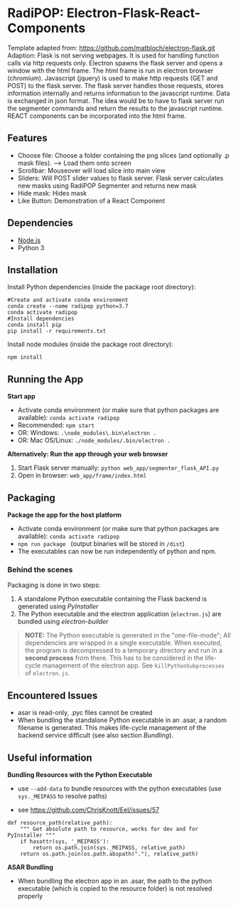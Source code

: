 # RadiPOP: Electron-Flask-React-Components 
 Template adapted from: https://github.com/matbloch/electron-flask.git <br>
 Adaption: Flask is not serving webpages. It is used for handling function calls via http requests only. Electron spawns the flask server and opens a window with the html frame. The html frame is run in electron browser (chromium). Javascript (jquery) is used to make http requests (GET and POST) to the flask server. The flask server handles those requests, stores information internally and returns information to the javascript runtime. Data is exchanged in json format. The idea would be to have to flask server run the segmenter commands and return the results to the javascript runtime. REACT components can be incorporated into the html frame. 


## Features
- Choose file: Choose a folder containing the png slices (and optionally .p mask files). --> Load them onto screen
- Scrollbar: Mouseover will load slice into main view 
- Sliders: Will POST slider values to flask server. Flask server calculates new masks using RadiPOP Segmenter and returns new mask 
- Hide mask: Hides mask 
- Like Button: Demonstration of a React Component

## Dependencies

- [Node.js](https://nodejs.org/en/)
- Python 3

## Installation

Install Python dependencies (inside the package root directory): 

    #Create and activate conda environment 
    conda create --name radipop python=3.7
    conda activate radipop 
    #Install dependencies 
    conda install pip 
    pip install -r requirements.txt

Install node modules (inside the package root directory): 

    npm install

## Running the App

**Start app**
- Activate conda environment (or make sure that python packages are available): `conda activate radipop`
- Recommended: `npm start`
- OR: Windows: `.\node_modules\.bin\electron .`
- OR: Mac OS/Linux: `./node_modules/.bin/electron .`

**Alternatively: Run the app through your web browser**

1. Start Flask server manually: `python web_app/segmenter_flask_API.py`
2. Open in browser:  `web_app/frame/index.html`

## Packaging 
**Package the app for the host platform**
- Activate conda environment (or make sure that python packages are available): `conda activate radipop`
- `npm run package ` (output binaries will be stored in `/dist`)
- The executables can now be run independently of python and npm. 

### Behind the scenes 
Packaging is done in two steps:
1. A standalone Python executable containing the Flask backend is generated using _PyInstaller_
2. The Python executable and the electron application (`electron.js`) are bundled using _electron-builder_

> **NOTE:** The Python executable is generated in the "one-file-mode"; All dependencies are wrapped in a single executable. When executed, the program is decompressed to a temporary directory and run in a **second process** from there. This has to be considered in the life-cycle management of the electron app. See `killPythonSubprocesses` of `electron.js`.



## Encountered Issues
- asar is read-only, .pyc files cannot be created
- When bundling the standalone Python executable in an .asar, a random filename is generated. This makes life-cycle management of the backend service difficult (see also section _Bundling_).

## Useful information 

**Bundling Resources with the Python Executable**

- use `--add-data` to bundle resources with the python executables (use `sys._MEIPASS` to resolve paths)

- see https://github.com/ChrisKnott/Eel/issues/57

```
def resource_path(relative_path):
    """ Get absolute path to resource, works for dev and for PyInstaller """
    if hasattr(sys, '_MEIPASS'):
        return os.path.join(sys._MEIPASS, relative_path)
    return os.path.join(os.path.abspath("."), relative_path)
```

**ASAR Bundling**

- When bundling the electron app in an .asar, the path to the python executable (which is copied to the resource folder) is not resolved properly
